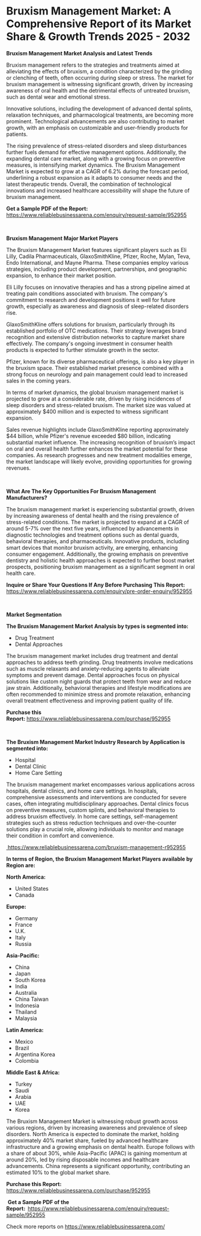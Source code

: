<p><h1>Bruxism Management Market: A Comprehensive Report of its Market Share & Growth Trends 2025 - 2032</h1></p><p><strong>Bruxism Management Market Analysis and Latest Trends</strong></p>
<p><p>Bruxism management refers to the strategies and treatments aimed at alleviating the effects of bruxism, a condition characterized by the grinding or clenching of teeth, often occurring during sleep or stress. The market for bruxism management is witnessing significant growth, driven by increasing awareness of oral health and the detrimental effects of untreated bruxism, such as dental wear and emotional stress.</p><p>Innovative solutions, including the development of advanced dental splints, relaxation techniques, and pharmacological treatments, are becoming more prominent. Technological advancements are also contributing to market growth, with an emphasis on customizable and user-friendly products for patients.</p><p>The rising prevalence of stress-related disorders and sleep disturbances further fuels demand for effective management options. Additionally, the expanding dental care market, along with a growing focus on preventive measures, is intensifying market dynamics. The Bruxism Management Market is expected to grow at a CAGR of 6.2% during the forecast period, underlining a robust expansion as it adapts to consumer needs and the latest therapeutic trends. Overall, the combination of technological innovations and increased healthcare accessibility will shape the future of bruxism management.</p></p>
<p><strong>Get a Sample PDF of the Report:&nbsp;</strong> <a href="https://www.reliablebusinessarena.com/enquiry/request-sample/952955?utm_campaign=2928&utm_medium=2&utm_source=Github&utm_content=ia&utm_term=07032025&utm_id=bruxism-management">https://www.reliablebusinessarena.com/enquiry/request-sample/952955</a></p>
<p>&nbsp;</p>
<p><strong>Bruxism Management Major Market Players</strong></p>
<p><p>The Bruxism Management Market features significant players such as Eli Lilly, Cadila Pharmaceuticals, GlaxoSmithKline, Pfizer, Roche, Mylan, Teva, Endo International, and Mayne Pharma. These companies employ various strategies, including product development, partnerships, and geographic expansion, to enhance their market position.</p><p>Eli Lilly focuses on innovative therapies and has a strong pipeline aimed at treating pain conditions associated with bruxism. The company's commitment to research and development positions it well for future growth, especially as awareness and diagnosis of sleep-related disorders rise.</p><p>GlaxoSmithKline offers solutions for bruxism, particularly through its established portfolio of OTC medications. Their strategy leverages brand recognition and extensive distribution networks to capture market share effectively. The company's ongoing investment in consumer health products is expected to further stimulate growth in the sector.</p><p>Pfizer, known for its diverse pharmaceutical offerings, is also a key player in the bruxism space. Their established market presence combined with a strong focus on neurology and pain management could lead to increased sales in the coming years.</p><p>In terms of market dynamics, the global bruxism management market is projected to grow at a considerable rate, driven by rising incidences of sleep disorders and stress-related bruxism. The market size was valued at approximately $400 million and is expected to witness significant expansion.</p><p>Sales revenue highlights include GlaxoSmithKline reporting approximately $44 billion, while Pfizer's revenue exceeded $80 billion, indicating substantial market influence. The increasing recognition of bruxism’s impact on oral and overall health further enhances the market potential for these companies. As research progresses and new treatment modalities emerge, the market landscape will likely evolve, providing opportunities for growing revenues.</p></p>
<p>&nbsp;</p>
<p><strong>What Are The Key Opportunities For Bruxism Management Manufacturers?</strong></p>
<p><p>The bruxism management market is experiencing substantial growth, driven by increasing awareness of dental health and the rising prevalence of stress-related conditions. The market is projected to expand at a CAGR of around 5-7% over the next five years, influenced by advancements in diagnostic technologies and treatment options such as dental guards, behavioral therapies, and pharmaceuticals. Innovative products, including smart devices that monitor bruxism activity, are emerging, enhancing consumer engagement. Additionally, the growing emphasis on preventive dentistry and holistic health approaches is expected to further boost market prospects, positioning bruxism management as a significant segment in oral health care.</p></p>
<p><strong>Inquire or Share Your Questions If Any Before Purchasing This Report:</strong> <a href="https://www.reliablebusinessarena.com/enquiry/pre-order-enquiry/952955?utm_campaign=2928&utm_medium=2&utm_source=Github&utm_content=ia&utm_term=07032025&utm_id=bruxism-management">https://www.reliablebusinessarena.com/enquiry/pre-order-enquiry/952955</a></p>
<p>&nbsp;</p>
<p><strong>Market Segmentation</strong></p>
<p><strong>The Bruxism Management Market Analysis by types is segmented into:</strong></p>
<p><ul><li>Drug Treatment</li><li>Dental Approaches</li></ul></p>
<p><p>The bruxism management market includes drug treatment and dental approaches to address teeth grinding. Drug treatments involve medications such as muscle relaxants and anxiety-reducing agents to alleviate symptoms and prevent damage. Dental approaches focus on physical solutions like custom night guards that protect teeth from wear and reduce jaw strain. Additionally, behavioral therapies and lifestyle modifications are often recommended to minimize stress and promote relaxation, enhancing overall treatment effectiveness and improving patient quality of life.</p></p>
<p><strong>Purchase this Report:&nbsp;</strong><a href="https://www.reliablebusinessarena.com/purchase/952955?utm_campaign=2928&utm_medium=2&utm_source=Github&utm_content=ia&utm_term=07032025&utm_id=bruxism-management">https://www.reliablebusinessarena.com/purchase/952955</a></p>
<p>&nbsp;</p>
<p><strong>The Bruxism Management Market Industry Research by Application is segmented into:</strong></p>
<p><ul><li>Hospital</li><li>Dental Clinic</li><li>Home Care Setting</li></ul></p>
<p><p>The bruxism management market encompasses various applications across hospitals, dental clinics, and home care settings. In hospitals, comprehensive assessments and interventions are conducted for severe cases, often integrating multidisciplinary approaches. Dental clinics focus on preventive measures, custom splints, and behavioral therapies to address bruxism effectively. In home care settings, self-management strategies such as stress reduction techniques and over-the-counter solutions play a crucial role, allowing individuals to monitor and manage their condition in comfort and convenience.</p></p>
<p><a href="https://www.reliablebusinessarena.com/bruxism-management-r952955?utm_campaign=2928&utm_medium=2&utm_source=Github&utm_content=ia&utm_term=07032025&utm_id=bruxism-management">&nbsp;https://www.reliablebusinessarena.com/bruxism-management-r952955</a></p>
<p><strong>In terms of Region, the Bruxism Management Market Players available by Region are:</strong></p>
<p>
    <p> <strong> North America: </strong>
        <ul>
            <li>United States</li>
            <li>Canada</li>
        </ul>
        </p> 
    <p> <strong> Europe: </strong>
        <ul>
            <li>Germany</li>
            <li>France</li>
            <li>U.K.</li>
            <li>Italy</li>
            <li>Russia</li>
        </ul>
        </p> 
    <p> <strong> Asia-Pacific: </strong>
        <ul>
            <li>China</li>
            <li>Japan</li>
            <li>South Korea</li>
            <li>India</li>
            <li>Australia</li>
            <li>China Taiwan</li>
            <li>Indonesia</li>
            <li>Thailand</li>
            <li>Malaysia</li>
        </ul>
        </p> 
    <p> <strong> Latin America: </strong>
        <ul>
            <li>Mexico</li>
            <li>Brazil</li>
            <li>Argentina Korea</li>
            <li>Colombia</li>
        </ul>
        </p> 
    <p> <strong> Middle East & Africa: </strong>
        <ul>
            <li>Turkey</li>
            <li>Saudi</li>
            <li>Arabia</li>
            <li>UAE</li>
            <li>Korea</li>
        </ul>
    </p>
    </p>
<p><p>The Bruxism Management Market is witnessing robust growth across various regions, driven by increasing awareness and prevalence of sleep disorders. North America is expected to dominate the market, holding approximately 40% market share, fueled by advanced healthcare infrastructure and a growing emphasis on dental health. Europe follows with a share of about 30%, while Asia-Pacific (APAC) is gaining momentum at around 20%, led by rising disposable incomes and healthcare advancements. China represents a significant opportunity, contributing an estimated 10% to the global market share.</p></p>
<p><strong>Purchase this Report: </strong><a href="https://www.reliablebusinessarena.com/purchase/952955?utm_campaign=2928&utm_medium=2&utm_source=Github&utm_content=ia&utm_term=07032025&utm_id=bruxism-management">https://www.reliablebusinessarena.com/purchase/952955</a></p>
<p>&nbsp;<strong>Get a Sample PDF of the Report:&nbsp;&nbsp;</strong><a href="https://www.reliablebusinessarena.com/enquiry/request-sample/952955?utm_campaign=2928&utm_medium=2&utm_source=Github&utm_content=ia&utm_term=07032025&utm_id=bruxism-management">https://www.reliablebusinessarena.com/enquiry/request-sample/952955</a></p>
<p><strong></strong></p>
<p>Check more reports on <a href="https://www.reliablebusinessarena.com/?utm_campaign=2928&utm_medium=2&utm_source=Github&utm_content=ia&utm_term=07032025&utm_id=bruxism-management">https://www.reliablebusinessarena.com/</a></p>